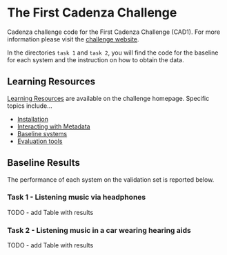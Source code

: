 # The First Cadenza Challenge

Cadenza challenge code for the First Cadenza Challenge (CAD1).
For more information please visit the [challenge website](https://cadenzachallenge.org/docs/cadenza1/cc1_intro).

In the directories `task 1` and `task 2`, you will find the code for the baseline for each system
and the instruction on how to obtain the data.

## Learning Resources

[Learning Resources](http://cadenzachallenge.org/docs/learning_resources/learning_intro) are available on the challenge homepage. Specific topics include...

* [Installation]()
* [Interacting with Metadata]()
* [Baseline systems]()
* [Evaluation tools]()


## Baseline Results
The performance of each system on the validation set is reported below.

### Task 1 - Listening music via headphones
TODO - add Table with results



### Task 2 - Listening music in a car wearing hearing aids
TODO - add Table with results
